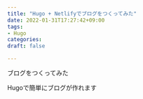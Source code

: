 ```yaml
---
title: "Hugo + Netlifyでブログをつくってみた"
date: 2022-01-31T17:27:42+09:00
tags: 
- Hugo
categories:
draft: false

---
```


ブログをつくってみた
<!--more-->

Hugoで簡単にブログが作れます
